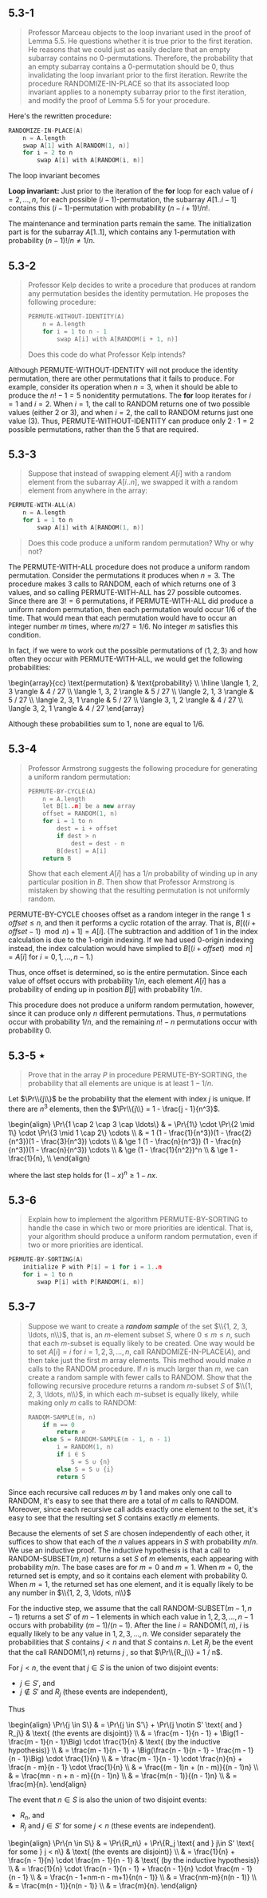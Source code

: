 ## 5.3-1

> Professor Marceau objects to the loop invariant used in the proof of Lemma 5.5. He questions whether it is true prior to the first iteration. He reasons that we could just as easily declare that an empty subarray contains no $0$-permutations. Therefore, the probability that an empty subarray contains a $0$-permutation should be $0$, thus invalidating the loop invariant prior to the first iteration. Rewrite the procedure $\text{RANDOMIZE-IN-PLACE}$ so that its associated loop invariant applies to a nonempty subarray prior to the first iteration, and modify the proof of Lemma 5.5 for your procedure.

Here's the rewritten procedure:

```cpp
RANDOMIZE-IN-PLACE(A)
    n = A.length
    swap A[1] with A[RANDOM(1, n)]
    for i = 2 to n
        swap A[i] with A[RANDOM(i, n)]
```

The loop invariant becomes

**Loop invariant:** Just prior to the iteration of the **for** loop for each value of $i = 2, \ldots, n$, for each possible $(i - 1)$-permutation, the subarray $A[1..i - 1]$ contains this $(i - 1)$-permutation with probability $(n - i + 1)! / n!$.

The maintenance and termination parts remain the same. The initialization part is for the subarray $A[1..1]$, which contains any $1$-permutation with probability $(n - 1)! / n \ne 1 / n$.

## 5.3-2

> Professor Kelp decides to write a procedure that produces at random any permutation besides the identity permutation. He proposes the following procedure:
>
> ```cpp
> PERMUTE-WITHOUT-IDENTITY(A)
>     n = A.length
>     for i = 1 to n - 1
>         swap A[i] with A[RANDOM(i + 1, n)]
> ```
>
> Does this code do what Professor Kelp intends?

Although $\text{PERMUTE-WITHOUT-IDENTITY}$ will not produce the identity permutation, there are other permutations that it fails to produce. For example, consider its operation when $n = 3$, when it should be able to produce the $n! - 1 = 5$ nonidentity permutations. The **for** loop iterates for $i = 1$ and $i = 2$. When $i = 1$, the call to $\text{RANDOM}$ returns one of two possible values (either $2$ or $3$), and when $i = 2$, the call to $\text{RANDOM}$ returns just one value $(3)$. Thus, $\text{PERMUTE-WITHOUT-IDENTITY}$ can produce only $2 \cdot 1 = 2$ possible permutations, rather than the $5$ that are required.

## 5.3-3
> Suppose that instead of swapping element $A[i]$ with a random element from the subarray $A[i..n]$, we swapped it with a random element from anywhere in the array:
>
```cpp
PERMUTE-WITH-ALL(A)
    n = A.length
    for i = 1 to n
        swap A[i] with A[RANDOM(1, n)]
```
>
> Does this code produce a uniform random permutation? Why or why not?

The $\text{PERMUTE-WITH-ALL}$ procedure does not produce a uniform random permutation. Consider the permutations it produces when $n = 3$. The procedure makes 3 calls to $\text{RANDOM}$, each of which returns one of 3 values, and so calling $\text{PERMUTE-WITH-ALL}$ has 27 possible outcomes. Since there are $3! = 6$ permutations, if $\text{PERMUTE-WITH-ALL}$ did produce a uniform random permutation, then each permutation would occur $1 / 6$ of the time. That would mean that each permutation would have to occur an integer number $m$ times, where $m / 27 = 1 / 6$. No integer $m$ satisfies this condition.

In fact, if we were to work out the possible permutations of $\langle 1, 2, 3 \rangle$ and how often they occur with $\text{PERMUTE-WITH-ALL}$, we would get the following probabilities:

\begin{array}{cc}
\text{permutation} & \text{probability} \\\\
\hline
\langle 1, 2, 3 \rangle & 4 / 27 \\\\
\langle 1, 3, 2 \rangle & 5 / 27 \\\\
\langle 2, 1, 3 \rangle & 5 / 27 \\\\
\langle 2, 3, 1 \rangle & 5 / 27 \\\\
\langle 3, 1, 2 \rangle & 4 / 27 \\\\
\langle 3, 2, 1 \rangle & 4 / 27 
\end{array}

Although these probabilities sum to $1$, none are equal to $1 / 6$.

## 5.3-4

> Professor Armstrong suggests the following procedure for generating a uniform random permutation:
>
> ```cpp
> PERMUTE-BY-CYCLE(A)
>     n = A.length
>     let B[1..n] be a new array
>     offset = RANDOM(1, n)
>     for i = 1 to n
>         dest = i + offset
>         if dest > n
>             dest = dest - n
>         B[dest] = A[i]
>     return B
> ```
>
> Show that each element $A[i]$ has a $1 / n$ probability of winding up in any particular position in $B$. Then show that Professor Armstrong is mistaken by showing that the resulting permutation is not uniformly random.

$\text{PERMUTE-BY-CYCLE}$ chooses offset as a random integer in the range $1 \le offset \le n$, and then it performs a cyclic rotation of the array. That is, $B[((i + offset - 1)\mod n) + 1] = A[i]$. (The subtraction and addition of $1$ in the index calculation is due to the $1$-origin indexing. If we had used $0$-origin indexing instead, the index calculation would have simplied to $B[(i + offset)\mod n] = A[i]$ for $i = 0, 1, \ldots, n - 1$.)

Thus, once offset is determined, so is the entire permutation. Since each value of offset occurs with probability $1 / n$, each element $A[i]$ has a probability of ending up in position $B[j]$ with probability $1 / n$.

This procedure does not produce a uniform random permutation, however, since it can produce only $n$ different permutations. Thus, $n$ permutations occur with probability $1 / n$, and the remaining $n! - n$ permutations occur with probability $0$.

## 5.3-5 $\star$

> Prove that in the array $P$ in procedure $\text{PERMUTE-BY-SORTING}$, the probability that all elements are unique is at least $1 - 1 / n$.

Let $\Pr\\{j\\}$ be the probability that the element with index $j$ is unique. If there are $n^3$ elements, then the $\Pr\\{j\\} = 1 - \frac{j - 1}{n^3}$.

\begin{align}
\Pr\\{1 \cap 2 \cap 3 \cap \ldots\\}
    & =   \Pr\\{1\\} \cdot \Pr\\{2 \mid 1\\} \cdot \Pr\\{3 \mid 1 \cap 2\\} \cdots \\\\
    & =   1 (1 - \frac{1}{n^3})(1 - \frac{2}{n^3})(1 - \frac{3}{n^3}) \cdots \\\\
    & \ge 1 (1 - \frac{n}{n^3}) (1 - \frac{n}{n^3})(1 - \frac{n}{n^3}) \cdots \\\\
    & \ge (1 - \frac{1}{n^2})^n \\\\
    & \ge 1 - \frac{1}{n}, \\\\
\end{align}

where the last step holds for $(1 - x)^n \ge 1 - nx$.

## 5.3-6

> Explain how to implement the algorithm $\text{PERMUTE-BY-SORTING}$ to handle the case in which two or more priorities are identical. That is, your algorithm should produce a uniform random permutation, even if two or more priorities are identical.

```cpp
PERMUTE-BY-SORTING(A)
    initialize P with P[i] = i for i = 1..n
    for i = 1 to n
        swap P[i] with P[RANDOM(i, n)]
```

## 5.3-7

> Suppose we want to create a ***random sample*** of the set $\\{1, 2, 3, \ldots, n\\}$, that is, an $m$-element subset $S$, where $0 \le m \le n$, such that each $m$-subset is equally likely to be created. One way would be to set $A[i] = i$ for $i = 1, 2, 3, \ldots, n$, call $\text{RANDOMIZE-IN-PLACE}(A)$, and then take just the first $m$ array elements. This method would make $n$ calls to the $\text{RANDOM}$ procedure. If $n$ is much larger than $m$, we can create a random sample with fewer calls to $\text{RANDOM}$. Show that the following recursive procedure returns a random $m$-subset $S$ of $\\{1, 2, 3, \ldots, n\\}$, in which each $m$-subset is equally likely, while making only $m$ calls to $\text{RANDOM}$:
>
> ```cpp
> RANDOM-SAMPLE(m, n)
>     if m == 0
>         return ∅
>     else S = RANDOM-SAMPLE(m - 1, n - 1)
>         i = RANDOM(1, n)
>         if i ∈ S
>             S = S ∪ {n}
>         else S = S ∪ {i}
>         return S
> ```

Since each recursive call reduces $m$ by $1$ and makes only one call to $\text{RANDOM}$, it's easy to see that there are a total of $m$ calls to $\text{RANDOM}$. Moreover, since each recursive call adds exactly one element to the set, it's easy to see that the resulting set $S$ contains exactly $m$ elements.

Because the elements of set $S$ are chosen independently of each other, it suffices to show that each of the $n$ values appears in $S$ with probability $m / n$. We use an inductive proof. The inductive hypothesis is that a call to $\text{RANDOM-SUBSET}(m, n)$ returns a set $S$ of $m$ elements, each appearing with probability $m / n$. The base cases are for $m = 0$ and $m = 1$. When $m = 0$, the returned set is empty, and so it contains each element with probability $0$. When $m = 1$, the returned set has one element, and it is equally likely to be any number in $\\{1, 2, 3, \ldots, n\\}$

For the inductive step, we assume that the call $\text{RANDOM-SUBSET}(m - 1, n - 1)$ returns a set $S'$ of $m - 1$ elements in which each value in ${1, 2, 3, \ldots, n - 1}$ occurs with probability $(m - 1) / (n - 1)$. After the line $i = \text{RANDOM}(1, n)$, $i$ is equally likely to be any value in ${1, 2, 3, \ldots, n}$. We consider separately the probabilities that $S$ contains $j < n$ and that $S$ contains $n$. Let $R_j$ be the event that the call $\text{RANDOM}(1, n)$ returns $j$ , so that $\Pr\\{R_j\\} = 1 / n$.

For $j < n$, the event that $j \in S$ is the union of two disjoint events:

- $j \in S'$, and
- $j \notin S'$ and $R_j$ (these events are independent),

Thus

\begin{align}
\Pr\\{j \in S\\}
    & = \Pr\\{j \in S'\\} + \Pr\\{j \notin S' \text{ and } R_j\\} & \text{ (the events are disjoint)} \\\\
    & = \frac{m - 1}{n - 1} + \Big(1 - \frac{m - 1}{n - 1}\Big) \cdot \frac{1}{n} & \text{ (by the inductive hypothesis)} \\\\
    & = \frac{m - 1}{n - 1} + \Big(\frac{n - 1}{n - 1} - \frac{m - 1}{n - 1}\Big) \cdot \frac{1}{n} \\\\
    & = \frac{m - 1}{n - 1} \cdot \frac{n}{n} + \frac{n - m}{n - 1} \cdot \frac{1}{n} \\\\
    & = \frac{(m - 1)n + (n - m)}{(n - 1)n} \\\\
    & = \frac{mn - n + n - m}{(n - 1)n} \\\\
    & = \frac{m(n - 1)}{(n - 1)n} \\\\
    & = \frac{m}{n}.
\end{align}

The event that $n \in S$ is also the union of two disjoint events:

- $R_n$, and
- $R_j$ and $j \in S'$ for some $j < n$ (these events are independent).

\begin{align}
\Pr\\{n \in S\\}
    & = \Pr\\{R_n\\} + \Pr\\{R_j \text{ and } j\in S' \text{ for some } j < n\\} & \text{ (the events are disjoint)} \\\\
    & = \frac{1}{n} + \frac{n - 1}{n} \cdot \frac{m - 1}{n - 1} & \text{ (by the inductive hypothesis)} \\\\
    & = \frac{1}{n} \cdot \frac{n - 1}{n - 1} + \frac{n - 1}{n} \cdot \frac{m - 1}{n - 1} \\\\
    & = \frac{n - 1+nm-n - m+1}{n(n - 1)} \\\\
    & = \frac{nm-m}{n(n - 1)} \\\\
    & = \frac{m(n - 1)}{n(n - 1)} \\\\
    & = \frac{m}{n}.
\end{align}
